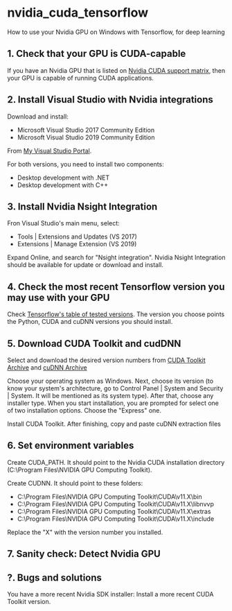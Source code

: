 # nvidia_cuda_tensorflow
How to use your Nvidia GPU on Windows with Tensorflow, for deep learning

## 1. Check that your GPU is CUDA-capable

If you have an Nvidia GPU that is listed on [Nvidia CUDA support matrix](https://developer.nvidia.com/cuda-gpus), then your GPU is capable of running CUDA applications.

## 2. Install Visual Studio with Nvidia integrations

Download and install:

* Microsoft Visual Studio 2017 Community Edition
* Microsoft Visual Studio 2019 Community Edition

From [My Visual Studio Portal](https://my.visualstudio.com/Downloads).

For both versions, you need to install two components:

* Desktop development with .NET
* Desktop development with C++

## 3. Install Nvidia Nsight Integration

Fron Visual Studio's main menu, select:

* Tools | Extensions and Updates (VS 2017)
* Extensions | Manage Extension (VS 2019)

Expand Online, and search for "Nsight integration". Nvidia Nsight Integration should be available for update or download and install.


## 4. Check the most recent Tensorflow version you may use with your GPU

Check [Tensorflow's table of tested versions](https://www.tensorflow.org/install/source#gpu). The version you choose points the Python, CUDA and cuDNN versions you should install.


## 5. Download CUDA Toolkit and cudDNN

Select and download the desired version numbers from [CUDA Toolkit Archive](https://developer.nvidia.com/cuda-toolkit-archive) and [cuDNN Archive](https://developer.nvidia.com/rdp/cudnn-archive)

Choose your operating system as Windows. Next, choose its version (to know your system's architecture, go to Control Panel | System and Security | System. It will be mentioned as its system type). 
After that, choose any installer type. When you start installation, you are prompted for select one of two installation options. Choose the "Express" one.

Install CUDA Toolkit. After finishing, copy and paste cuDNN extraction files 


## 6. Set environment variables

Create CUDA_PATH. It should point to the Nvidia CUDA installation directory (C:\Program Files\NVIDIA GPU Computing Toolkit).

Create CUDNN. It should point to these folders:

- C:\Program Files\NVIDIA GPU Computing Toolkit\CUDA\v11.X\bin
- C:\Program Files\NVIDIA GPU Computing Toolkit\CUDA\v11.X\libnvvp
- C:\Program Files\NVIDIA GPU Computing Toolkit\CUDA\v11.X\extras
- C:\Program Files\NVIDIA GPU Computing Toolkit\CUDA\v11.X\include

Replace the "X" with the version number you installed.


## 7. Sanity check: Detect Nvidia GPU


## ?. Bugs and solutions

You have a more recent Nvidia SDK installer: Install a more recent CUDA Toolkit version.
